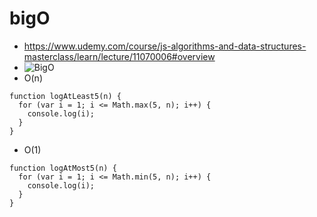# bigO
- https://www.udemy.com/course/js-algorithms-and-data-structures-masterclass/learn/lecture/11070006#overview
- ![BigO](https://github.com/uwspstar/Javascript/blob/master/BigO/bigo2.png)
- O(n)
```
function logAtLeast5(n) {
  for (var i = 1; i <= Math.max(5, n); i++) {
    console.log(i);
  }
}
```
- O(1)
```
function logAtMost5(n) {
  for (var i = 1; i <= Math.min(5, n); i++) {
    console.log(i);
  }
}
```

